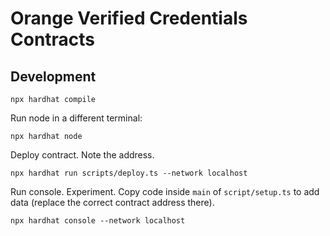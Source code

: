 # Orange Verified Credentials Contracts

## Development

```
npx hardhat compile
```

Run node in a different terminal:
```
npx hardhat node
```

Deploy contract. Note the address.
```
npx hardhat run scripts/deploy.ts --network localhost
```

Run console. Experiment. Copy code inside `main` of `script/setup.ts` to add data (replace the correct contract address there).
```
npx hardhat console --network localhost
```
